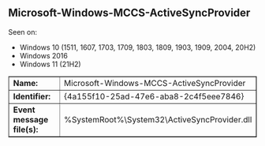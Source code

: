 ## Microsoft-Windows-MCCS-ActiveSyncProvider

Seen on:
* Windows 10 (1511, 1607, 1703, 1709, 1803, 1809, 1903, 1909, 2004, 20H2)
* Windows 2016
* Windows 11 (21H2)

<table border="1" class="docutils">
  <tbody>
    <tr>
      <td><b>Name:</b></td>
      <td>Microsoft-Windows-MCCS-ActiveSyncProvider</td>
    </tr>
    <tr>
      <td><b>Identifier:</b></td>
      <td>{4a155f10-25ad-47e6-aba8-2c4f5eee7846}</td>
    </tr>
    <tr>
      <td><b>Event message file(s):</b></td>
      <td>%SystemRoot%\System32\ActiveSyncProvider.dll</td>
    </tr>
  </tbody>
</table>

&nbsp;


